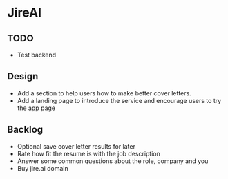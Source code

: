 # JireAI

## TODO

- Test backend

## Design

- Add a section to help users how to make better cover letters.
- Add a landing page to introduce the service and encourage users to try the app page

## Backlog

- Optional save cover letter results for later
- Rate how fit the resume is with the job description
- Answer some common questions about the role, company and you
- Buy jire.ai domain
